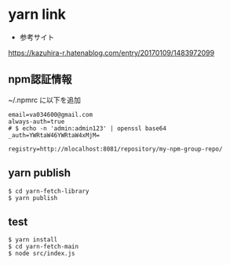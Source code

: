 # yarn link

- 参考サイト

https://kazuhira-r.hatenablog.com/entry/20170109/1483972099


## npm認証情報

~/.npmrc に以下を追加

```
email=va034600@gmail.com
always-auth=true
# $ echo -n 'admin:admin123' | openssl base64
_auth=YWRtaW46YWRtaW4xMjM=

registry=http://mlocalhost:8081/repository/my-npm-group-repo/
```

## yarn publish

```
$ cd yarn-fetch-library
$ yarn publish
```

## test

```
$ yarn install
$ cd yarn-fetch-main
$ node src/index.js
```